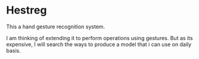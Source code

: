 # Hestreg
This a hand gesture recognition system.

I am thinking of extending it to perform operations using gestures.
But as its expensive, I will search the ways to produce a model that i can use on daily basis.
